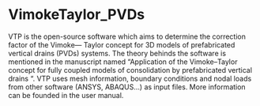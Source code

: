 # VimokeTaylor_PVDs
VTP is the open-source software which aims to determine the correction factor of the Vimoke— Taylor concept for 3D models of prefabricated vertical drains (PVDs) systems. The theory behinds the software is mentioned in the manuscript named “Application of the Vimoke–Taylor concept for fully coupled models of consolidation by prefabricated vertical drains “. VTP uses mesh information, boundary conditions and nodal loads from other software (ANSYS, ABAQUS…) as input files. More information can be founded in the user manual.